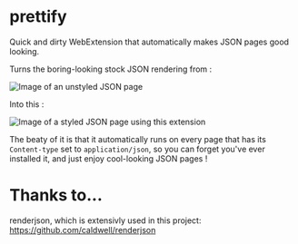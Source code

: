 # prettify
Quick and dirty WebExtension that automatically makes JSON pages good looking.

Turns the boring-looking stock JSON rendering from :

![Image of an unstyled JSON page](https://i.imgur.com/pFnn364.png)

Into this : 

![Image of a styled JSON page using this extension](https://i.imgur.com/ujov4Sy.png)

The beaty of it is that it automatically runs on every page that has its `Content-type` set to `application/json`, so you can forget you've ever installed it, and just enjoy cool-looking JSON pages !

# Thanks to...

renderjson, which is extensivly used in this project: https://github.com/caldwell/renderjson
